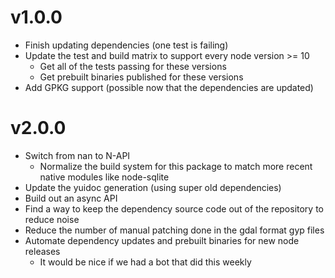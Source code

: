 # v1.0.0

- Finish updating dependencies (one test is failing)
- Update the test and build matrix to support every node version >= 10
  - Get all of the tests passing for these versions
  - Get prebuilt binaries published for these versions
- Add GPKG support (possible now that the dependencies are updated)

# v2.0.0

- Switch from nan to N-API
  - Normalize the build system for this package to match more recent native modules like node-sqlite
- Update the yuidoc generation (using super old dependencies)
- Build out an async API
- Find a way to keep the dependency source code out of the repository to reduce noise
- Reduce the number of manual patching done in the gdal format gyp files
- Automate dependency updates and prebuilt binaries for new node releases
  - It would be nice if we had a bot that did this weekly
